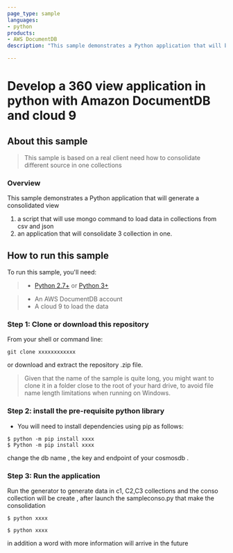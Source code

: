 ```yaml
---
page_type: sample
languages:
- python
products:
- AWS DocumentDB 
description: "This sample demonstrates a Python application that will be make a 360 view for the enduser "

---
```

# Develop a 360 view application in python with Amazon DocumentDB and cloud 9

## About this sample

> This sample is based on a real client need how to consolidate different source in one collections

### Overview

This sample demonstrates a Python application that will generate a consolidated view 

1. a script that will use mongo command to load data in collections from csv and json 
2. an application that will consolidate 3 collection in one.



## How to run this sample

To run this sample, you'll need:

> - [Python 2.7+](https://www.python.org/downloads/release/python-2713/) or [Python 3+](https://www.python.org/downloads/release/python-364/)

> - An AWS DocumentDB account 
> - A cloud 9 to load the data 


### Step 1:  Clone or download this repository

From your shell or command line:

```Shell
git clone xxxxxxxxxxxx
```

or download and extract the repository .zip file.

> Given that the name of the sample is quite long, you might want to clone it in a folder close to the root of your hard drive, to avoid file name length limitations when running on Windows.

### Step 2:  install the pre-requisite python library 


- You will need to install dependencies using pip as follows:
```Shell
$ python -m pip install xxxx
$ Python -m pip install xxxx

```

change the db name , the key and endpoint of your cosmosdb . 
### Step 3:  Run the application  

Run the generator to generate data in c1, C2,C3  collections and the conso collection will be create , after launch the sampleconso.py that make the consolidation 

```Shell
$ python xxxx

$ python xxxx

```


in addition a word with more information will arrive in the future 

